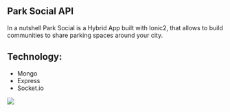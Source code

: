 ## Park Social API

In a nutshell Park Social is a Hybrid App built with Ionic2, that allows to build communities to share parking spaces around your city.

<h2>Technology:</h2>
<ul>
    <li>Mongo</li>
    <li>Express</li>
    <li>Socket.io</li>
</ul>
<img src="https://firebasestorage.googleapis.com/v0/b/parksocial-175216.appspot.com/o/images%2Fparksocial.png?alt=media&token=74b8211e-4304-4339-8a32-093b0f46b317" />